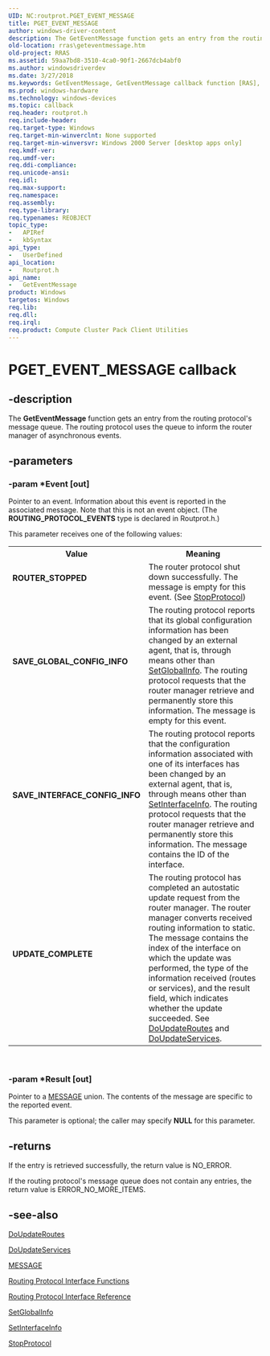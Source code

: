 ```yaml
---
UID: NC:routprot.PGET_EVENT_MESSAGE
title: PGET_EVENT_MESSAGE
author: windows-driver-content
description: The GetEventMessage function gets an entry from the routing protocol's message queue. The routing protocol uses the queue to inform the router manager of asynchronous events.
old-location: rras\geteventmessage.htm
old-project: RRAS
ms.assetid: 59aa7bd8-3510-4ca0-90f1-2667dcb4abf0
ms.author: windowsdriverdev
ms.date: 3/27/2018
ms.keywords: GetEventMessage, GetEventMessage callback function [RAS], PGET_EVENT_MESSAGE, ROUTER_STOPPED, SAVE_GLOBAL_CONFIG_INFO, SAVE_INTERFACE_CONFIG_INFO, UPDATE_COMPLETE, _mpr_geteventmessage, routprot/GetEventMessage, rras.geteventmessage
ms.prod: windows-hardware
ms.technology: windows-devices
ms.topic: callback
req.header: routprot.h
req.include-header: 
req.target-type: Windows
req.target-min-winverclnt: None supported
req.target-min-winversvr: Windows 2000 Server [desktop apps only]
req.kmdf-ver: 
req.umdf-ver: 
req.ddi-compliance: 
req.unicode-ansi: 
req.idl: 
req.max-support: 
req.namespace: 
req.assembly: 
req.type-library: 
req.typenames: REOBJECT
topic_type:
-	APIRef
-	kbSyntax
api_type:
-	UserDefined
api_location:
-	Routprot.h
api_name:
-	GetEventMessage
product: Windows
targetos: Windows
req.lib: 
req.dll: 
req.irql: 
req.product: Compute Cluster Pack Client Utilities
---
```


# PGET_EVENT_MESSAGE callback


## -description


The 
<b>GetEventMessage</b> function gets an entry from the routing protocol's message queue. The routing protocol uses the queue to inform the router manager of asynchronous events.


## -parameters




### -param *Event [out]

Pointer to an event. Information about this event is reported in the associated message. Note that this is not an event object. (The <b>ROUTING_PROTOCOL_EVENTS</b> type is declared in Routprot.h.) 




This parameter receives one of the following values:

<table>
<tr>
<th>Value</th>
<th>Meaning</th>
</tr>
<tr>
<td width="40%"><a id="ROUTER_STOPPED"></a><a id="router_stopped"></a><dl>
<dt><b>ROUTER_STOPPED</b></dt>
</dl>
</td>
<td width="60%">
The router protocol shut down successfully. The message is empty for this event. (See 
<a href="https://msdn.microsoft.com/8b9459f8-152c-4ec1-9ed0-2b27a56f521d">StopProtocol</a>)

</td>
</tr>
<tr>
<td width="40%"><a id="SAVE_GLOBAL_CONFIG_INFO"></a><a id="save_global_config_info"></a><dl>
<dt><b>SAVE_GLOBAL_CONFIG_INFO</b></dt>
</dl>
</td>
<td width="60%">
The routing protocol reports that its global configuration information has been changed by an external agent, that is, through means other than 
<a href="https://msdn.microsoft.com/fd977a71-bfa7-40e4-9afc-4824989f857f">SetGlobalInfo</a>. The routing protocol requests that the router manager retrieve and permanently store this information. The message is empty for this event.

</td>
</tr>
<tr>
<td width="40%"><a id="SAVE_INTERFACE_CONFIG_INFO"></a><a id="save_interface_config_info"></a><dl>
<dt><b>SAVE_INTERFACE_CONFIG_INFO</b></dt>
</dl>
</td>
<td width="60%">
The routing protocol reports that the configuration information associated with one of its interfaces has been changed by an external agent, that is, through means other than 
<a href="https://msdn.microsoft.com/abcfa220-a860-48cc-92c5-60ce655678b7">SetInterfaceInfo</a>. The routing protocol requests that the router manager retrieve and permanently store this information. The message contains the ID of the interface.

</td>
</tr>
<tr>
<td width="40%"><a id="UPDATE_COMPLETE"></a><a id="update_complete"></a><dl>
<dt><b>UPDATE_COMPLETE</b></dt>
</dl>
</td>
<td width="60%">
The routing protocol has completed an autostatic update request from the router manager. The router manager converts received routing information to static. The message contains the index of the interface on which the update was performed, the type of the information received (routes or services), and the result field, which indicates whether the update succeeded. See 
<a href="https://msdn.microsoft.com/5942c856-f504-4e2d-86c8-f3207c787ed5">DoUpdateRoutes</a> and 
<a href="https://msdn.microsoft.com/1e7b5e3c-0d90-445e-93a3-57ee08d19ec2">DoUpdateServices</a>.

</td>
</tr>
</table>
 


### -param *Result [out]

Pointer to a 
<a href="https://msdn.microsoft.com/94f3069f-c282-4dea-84f9-48645f4e1593">MESSAGE</a> union. The contents of the message are specific to the reported event. 




This parameter is optional; the caller may specify <b>NULL</b> for this parameter.


## -returns



If the entry is retrieved successfully, the return value is NO_ERROR.

If the routing protocol's message queue does not contain any entries, the return value is ERROR_NO_MORE_ITEMS.




## -see-also




<a href="https://msdn.microsoft.com/5942c856-f504-4e2d-86c8-f3207c787ed5">DoUpdateRoutes</a>



<a href="https://msdn.microsoft.com/1e7b5e3c-0d90-445e-93a3-57ee08d19ec2">DoUpdateServices</a>



<a href="https://msdn.microsoft.com/94f3069f-c282-4dea-84f9-48645f4e1593">MESSAGE</a>



<a href="https://msdn.microsoft.com/fd780458-ef23-4ef2-8fe8-29b32100917f">Routing Protocol Interface Functions</a>



<a href="https://msdn.microsoft.com/0429f5ca-6574-48f5-85ab-70b4677ca539">Routing Protocol Interface Reference</a>



<a href="https://msdn.microsoft.com/fd977a71-bfa7-40e4-9afc-4824989f857f">SetGlobalInfo</a>



<a href="https://msdn.microsoft.com/abcfa220-a860-48cc-92c5-60ce655678b7">SetInterfaceInfo</a>



<a href="https://msdn.microsoft.com/8b9459f8-152c-4ec1-9ed0-2b27a56f521d">StopProtocol</a>
 

 

